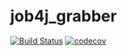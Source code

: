 # job4j_grabber

[![Build Status](https://travis-ci.com/swebdesigne/job4j_design.svg?branch=master)](https://travis-ci.com/swebdesigne/job4j_grabber)
[![codecov](https://codecov.io/gh/swebdesigne/job4j_design/branch/master/graph/badge.svg?token=N9P2KOMUBX)](https://codecov.io/gh/swebdesigne/job4j_grabber)